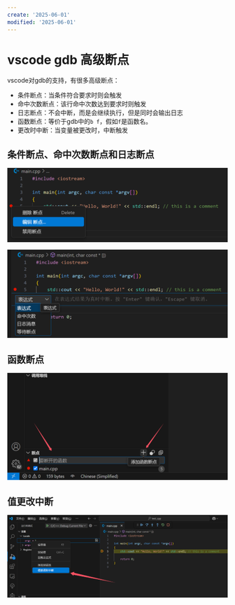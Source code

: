 ```yaml
---
create: '2025-06-01'
modified: '2025-06-01'
---
```


# vscode gdb 高级断点

vscode对gdb的支持，有很多高级断点：

* 条件断点：当条件符合要求时则会触发
* 命中次数断点：该行命中次数达到要求时则触发
* 日志断点：不会中断，而是会继续执行，但是同时会输出日志
* 函数断点：等价于gdb中的`b f`，假如`f`是函数名。
* 更改时中断：当变量被更改时，中断触发

## 条件断点、命中次数断点和日志断点

![image-20250601213650179](./assets/image-20250601213650179.png)

![image-20250601213720047](./assets/image-20250601213720047.png)

## 函数断点

![image-20250601213758866](./assets/image-20250601213758866.png)

## 值更改中断

![image-20250601213909331](./assets/image-20250601213909331.png)